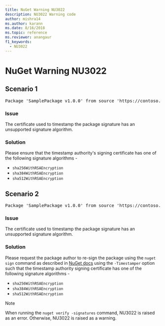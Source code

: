 ```yaml
---
title: NuGet Warning NU3022
description: NU3022 Warning code
author: mishra14
ms.author: karann
ms.date: 8/16/2018
ms.topic: reference
ms.reviewer: anangaur
f1_keywords: 
  - NU3022
---
```


# NuGet Warning NU3022

## Scenario 1

<pre>Package 'SamplePackage v1.0.0' from source 'https://contoso.com/index.json': The primary signature's timestamp certificate has an unsupported signature algorithm.</pre>

### Issue

The certificate used to timestamp the package signature has an unsupported signature algorithm.


### Solution

Please ensure that the timestamp authority's signing certificate has one of the following signature algorithms - 
* `sha256WithRSAEncryption`
* `sha384WithRSAEncryption`
* `sha512WithRSAEncryption`



## Scenario 2

<pre>Package 'SamplePackage v1.0.0' from source 'https://contoso.com/index.json': The timestamp certificate has an unsupported signature algorithm (SHA1). The following algorithms are supported: SHA256RSA, SHA384RSA, SHA512RSA.</pre>

### Issue

The certificate used to timestamp the package signature has an unsupported signature algorithm.


### Solution

Please request the package author to re-sign the package using the `nuget sign` command as described in [NuGet docs](https://docs.microsoft.com/nuget/create-packages/sign-a-package) using the `-Timestamper` option such that the timestamp authority signing certificate has one of the following signature algorithms -
* `sha256WithRSAEncryption`
* `sha384WithRSAEncryption`
* `sha512WithRSAEncryption`


> [!Note]
> When running the `nuget verify -signatures` command, NU3022 is raised as an error. Otherwise, NU3022 is raised as a warning.